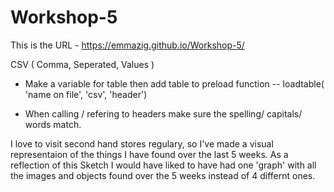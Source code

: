 # Workshop-5
 This is the URL - https://emmazig.github.io/Workshop-5/

 CSV ( Comma, Seperated, Values )

 - Make a variable for table then add table to preload function -- loadtable( 'name on file', 'csv', 'header')

 - When calling / refering to headers make sure the spelling/ capitals/ words match.

I love to visit second hand stores regulary, so I've made a visual representaion of the things I have found over the last 5 weeks.
As a reflection of this Sketch I would have liked to have had one 'graph' with all the images and objects found over the 5 weeks instead of 4 differnt ones.

 
